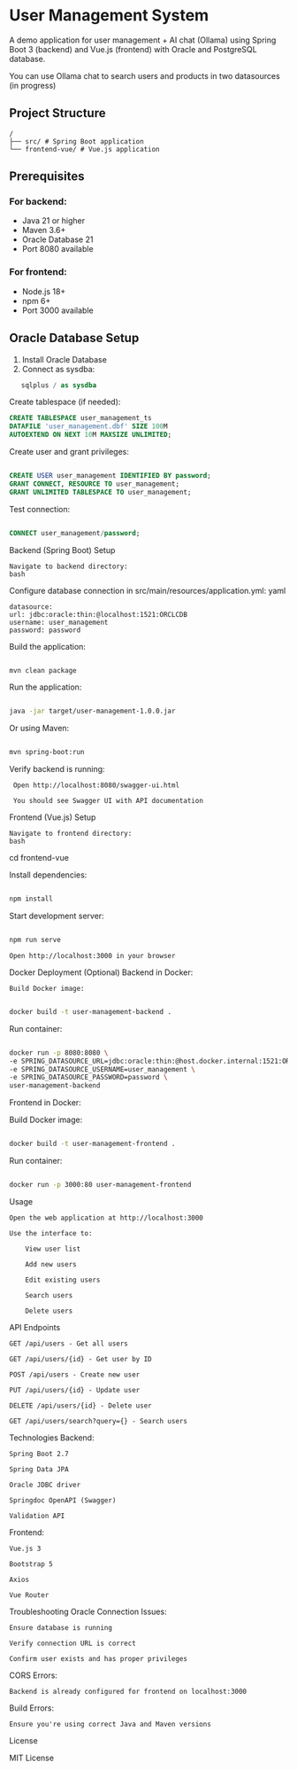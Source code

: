 # User Management System

A demo application for user management + AI chat (Ollama) using Spring Boot 3 (backend) and Vue.js (frontend) with Oracle and PostgreSQL database.

You can use Ollama chat to search users and products in two datasources (in progress)
## Project Structure

```text
/
├── src/ # Spring Boot application
└── frontend-vue/ # Vue.js application
```


## Prerequisites

### For backend:
- Java 21 or higher
- Maven 3.6+
- Oracle Database 21
- Port 8080 available

### For frontend:
- Node.js 18+
- npm 6+
- Port 3000 available

## Oracle Database Setup

1. Install Oracle Database
2. Connect as sysdba:
```sql
   sqlplus / as sysdba
```

Create tablespace (if needed):

```sql
CREATE TABLESPACE user_management_ts
DATAFILE 'user_management.dbf' SIZE 100M
AUTOEXTEND ON NEXT 10M MAXSIZE UNLIMITED;
```
Create user and grant privileges:

```sql

CREATE USER user_management IDENTIFIED BY password;
GRANT CONNECT, RESOURCE TO user_management;
GRANT UNLIMITED TABLESPACE TO user_management;
```
Test connection:
```sql

CONNECT user_management/password;
```
Backend (Spring Boot) Setup

    Navigate to backend directory:
    bash

 
Configure database connection in src/main/resources/application.yml:
yaml

```spring:
datasource:
url: jdbc:oracle:thin:@localhost:1521:ORCLCDB
username: user_management
password: password
```
Build the application:
```bash

mvn clean package
```
Run the application:
```bash

java -jar target/user-management-1.0.0.jar
```
Or using Maven:
```bash

mvn spring-boot:run
```
 Verify backend is running:

     Open http://localhost:8080/swagger-ui.html

     You should see Swagger UI with API documentation

Frontend (Vue.js) Setup

    Navigate to frontend directory:
    bash

cd frontend-vue

Install dependencies:
```bash

npm install
```

Start development server:
```bash

npm run serve
```
    Open http://localhost:3000 in your browser

Docker Deployment (Optional)
Backend in Docker:

    Build Docker image:
```  bash

docker build -t user-management-backend .
```

Run container:
```bash

docker run -p 8080:8080 \
-e SPRING_DATASOURCE_URL=jdbc:oracle:thin:@host.docker.internal:1521:ORCLCDB \
-e SPRING_DATASOURCE_USERNAME=user_management \
-e SPRING_DATASOURCE_PASSWORD=password \
user-management-backend
```

Frontend in Docker:

Build Docker image:
```bash

docker build -t user-management-frontend .
```

Run container:
```bash

docker run -p 3000:80 user-management-frontend
```

Usage

    Open the web application at http://localhost:3000

    Use the interface to:

        View user list

        Add new users

        Edit existing users

        Search users

        Delete users

API Endpoints

    GET /api/users - Get all users

    GET /api/users/{id} - Get user by ID

    POST /api/users - Create new user

    PUT /api/users/{id} - Update user

    DELETE /api/users/{id} - Delete user

    GET /api/users/search?query={} - Search users

Technologies
Backend:

    Spring Boot 2.7

    Spring Data JPA

    Oracle JDBC driver

    Springdoc OpenAPI (Swagger)

    Validation API

Frontend:

    Vue.js 3

    Bootstrap 5

    Axios

    Vue Router

Troubleshooting
Oracle Connection Issues:

    Ensure database is running

    Verify connection URL is correct

    Confirm user exists and has proper privileges

CORS Errors:

    Backend is already configured for frontend on localhost:3000

Build Errors:

    Ensure you're using correct Java and Maven versions

License

MIT License